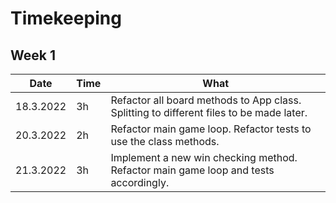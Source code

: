 # Timekeeping

## Week 1

| Date      | Time | What                                                                                    |
|-----------|------|-----------------------------------------------------------------------------------------|
| 18.3.2022 | 3h   | Refactor all board methods to App class. Splitting to different files to be made later. |
| 20.3.2022 | 2h   | Refactor main game loop. Refactor tests to use the class methods.                       |
| 21.3.2022 | 3h   | Implement a new win checking method. Refactor main game loop and tests accordingly.     |

